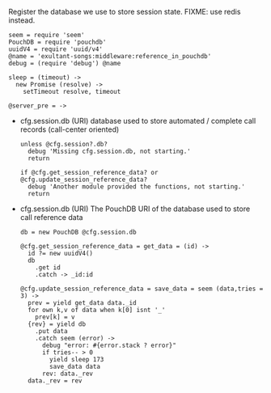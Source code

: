 Register the database we use to store session state.
FIXME: use redis instead.

    seem = require 'seem'
    PouchDB = require 'pouchdb'
    uuidV4 = require 'uuid/v4'
    @name = 'exultant-songs:middleware:reference_in_pouchdb'
    debug = (require 'debug') @name

    sleep = (timeout) ->
      new Promise (resolve) ->
        setTimeout resolve, timeout

    @server_pre = ->

* cfg.session.db (URI) database used to store automated / complete call records (call-center oriented)

      unless @cfg.session?.db?
        debug 'Missing cfg.session.db, not starting.'
        return

      if @cfg.get_session_reference_data? or @cfg.update_session_reference_data?
        debug 'Another module provided the functions, not starting.'
        return

* cfg.session.db (URI) The PouchDB URI of the database used to store call reference data

      db = new PouchDB @cfg.session.db

      @cfg.get_session_reference_data = get_data = (id) ->
        id ?= new uuidV4()
        db
          .get id
          .catch -> _id:id

      @cfg.update_session_reference_data = save_data = seem (data,tries = 3) ->
        prev = yield get_data data._id
        for own k,v of data when k[0] isnt '_'
          prev[k] = v
        {rev} = yield db
          .put data
          .catch seem (error) ->
            debug "error: #{error.stack ? error}"
            if tries-- > 0
              yield sleep 173
              save_data data
            rev: data._rev
        data._rev = rev
